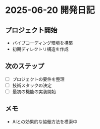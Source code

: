 # 2025-06-20 開発日記

## プロジェクト開始
- バイブコーディング環境を構築
- 初期ディレクトリ構造を作成

## 次のステップ
- [ ] プロジェクトの要件を整理
- [ ] 技術スタックの決定
- [ ] 最初の機能の実装開始

## メモ
- AIとの効果的な協働方法を模索中
